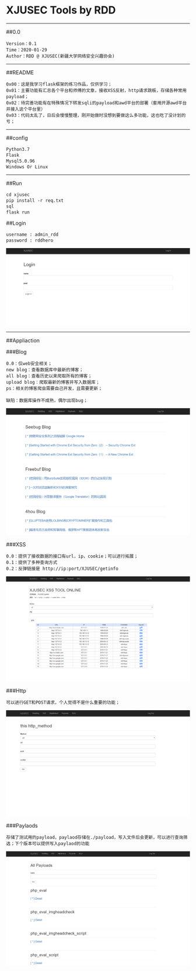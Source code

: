 # XJUSEC Tools by RDD

---

##0.0

    Version：0.1
    Time：2020-01-29
    Author：RDD @ XJUSEC(新疆大学网络安全兴趣协会)

---

##README

    0x00：这是我学习flask框架的练习作品，仅供学习；
    0x01：主要功能有汇总各个平台和师傅的文章，接收XSS反射，http请求跳板，存储各种常用payload；
    0x02：待完善功能有在特殊情况下转发sqli的payload和awd平台的部署（套用开源awd平台并接入这个平台里）
    0x03：代码太乱了，日后会慢慢整理，刚开始做时没想到要做这么多功能，这也吃了没计划的亏；
---

##config
    
    Python3.7
    Flask
    Mysql5.0.96
    Windows Or Linux

---

##Run 
    
    cd xjusec
    pip install -r req.txt
    sql 
	flask run


##Login
    
    username : admin_rdd
    password : rddhero

![login](./imgs/login.png)

---

##Appliaction

###Blog
    
    0.0：仅web安全相关；
    new blog：查看数据库中最新的博客；
    all blog：查看历史以来爬取所有的博客；
    upload blog：爬取最新的博客并写入数据库；
    ps：相关的博客爬虫需要自己开发，且需要更新；

    缺陷：数据库操作不成熟，偶尔出现bug；

![blog](./imgs/blog.png)

###XSS

    0.0：提供了接收数据的接口有url，ip，cookie；可以进行拓展；
    0.1：提供了多种查询方式 
    0.2：反弹链接是 http://ip:port/XJUSEC/getinfo

![blog](./imgs/xss.png)   

###Http

    可以进行GET和POST请求，个人觉得不是什么重要的功能；

![blog](./imgs/http.png)

###Paylaods

    存储了测试用的payload，paylaod存储在./payload，写入文件后会更新，可以进行查询筛选；下个版本可以提供写入paylaod的功能

![blog](./imgs/payloads.png)

